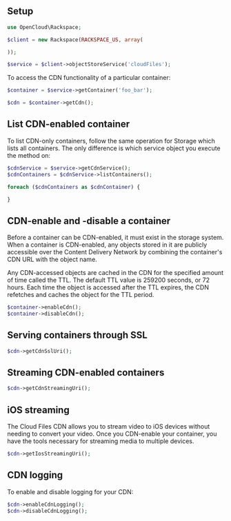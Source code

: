 ## Setup

```php
use OpenCloud\Rackspace;

$client = new Rackspace(RACKSPACE_US, array(

));

$service = $client->objectStoreService('cloudFiles');
```

To access the CDN functionality of a particular container:

```php
$container = $service->getContainer('foo_bar');

$cdn = $container->getCdn();
```

## List CDN-enabled container

To list CDN-only containers, follow the same operation for Storage which lists all containers. The only difference is
which service object you execute the method on:

```php
$cdnService = $service->getCdnService();
$cdnContainers = $cdnService->listContainers();

foreach ($cdnContainers as $cdnContainer) {

}
```

## CDN-enable and -disable a container

Before a container can be CDN-enabled, it must exist in the storage system. When a container is CDN-enabled, any objects
stored in it are publicly accessible over the Content Delivery Network by combining the container's CDN URL with the
object name.

Any CDN-accessed objects are cached in the CDN for the specified amount of time called the TTL. The default TTL value is
259200 seconds, or 72 hours. Each time the object is accessed after the TTL expires, the CDN refetches and caches the
object for the TTL period.

```php
$container->enableCdn();
$container->disableCdn();
```

## Serving containers through SSL

```php
$cdn->getCdnSslUri();
```

## Streaming CDN-enabled containers

```php
$cdn->getCdnStreamingUri();
```

## iOS streaming

The Cloud Files CDN allows you to stream video to iOS devices without needing to convert your video. Once you
CDN-enable your container, you have the tools necessary for streaming media to multiple devices.

```php
$cdn->getIosStreamingUri();
```

## CDN logging

To enable and disable logging for your CDN:

```php
$cdn->enableCdnLogging();
$cdn->disableCdnLogging();
```
